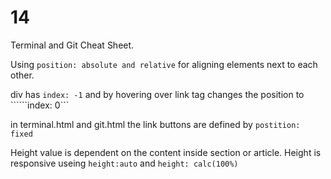 # 14

Terminal and Git Cheat Sheet.

Using ```position: absolute and relative``` for aligning elements next to each other. 

div has ```index: -1``` and by hovering over link tag changes the position to ``````index: 0```

in terminal.html and git.html the link buttons are defined by ```postition: fixed```

Height value is dependent on the content inside section or article. Height is responsive useing ```height:auto``` and ```height: calc(100%)```
